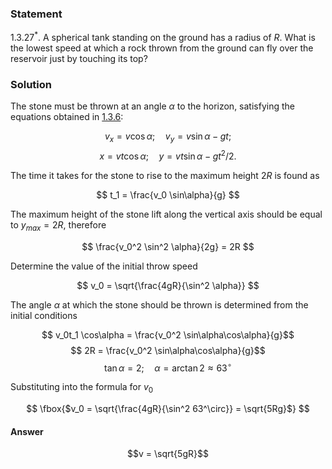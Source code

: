 ###  Statement 

$1.3.27^*.$ A spherical tank standing on the ground has a radius of $R$. What is the lowest speed at which a rock thrown from the ground can fly over the reservoir just by touching its top? 

### Solution

The stone must be thrown at an angle $\alpha$ to the horizon, satisfying the equations obtained in [1.3.6](../1.3.6):

$$v_x = v \cos\alpha ; \quad v_y = v \sin\alpha - gt;$$ $$x = vt \cos\alpha ; \quad y = vt \sin\alpha - gt^2 / 2.$$ 

The time it takes for the stone to rise to the maximum height $2R$ is found as

$$ t_1 = \frac{v_0 \sin\alpha}{g} $$ 

The maximum height of the stone lift along the vertical axis should be equal to $y_{max} = 2R$, therefore

$$ \frac{v_0^2 \sin^2 \alpha}{2g} = 2R $$ 

Determine the value of the initial throw speed

$$ v_0 = \sqrt{\frac{4gR}{\sin^2 \alpha}} $$ 

The angle $\alpha$ at which the stone should be thrown is determined from the initial conditions

$$ v_0t_1 \cos\alpha = \frac{v_0^2 \sin\alpha\cos\alpha}{g}$$ $$ 2R = \frac{v_0^2 \sin\alpha\cos\alpha}{g}$$ $$\tan\alpha = 2; \quad \alpha = \arctan 2 \approx 63^\circ$$ 

Substituting into the formula for $v_0$

$$ \fbox{$v_0 = \sqrt{\frac{4gR}{\sin^2 63^\circ}} = \sqrt{5Rg}$} $$ 

#### Answer

$$v = \sqrt{5gR}$$ 
